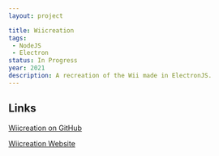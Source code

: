 ```yaml
---
layout: project

title: Wiicreation
tags:
 - NodeJS
 - Electron
status: In Progress
year: 2021
description: A recreation of the Wii made in ElectronJS.
---
```


## Links

[Wiicreation on GitHub](https://github.com/C1200/Wiicreation)

[Wiicreation Website](https://wiicreation.is-a.dev/)